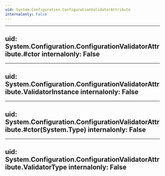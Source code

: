 ```yaml
---
uid: System.Configuration.ConfigurationValidatorAttribute
internalonly: False
---
```


---
uid: System.Configuration.ConfigurationValidatorAttribute.#ctor
internalonly: False
---

---
uid: System.Configuration.ConfigurationValidatorAttribute.ValidatorInstance
internalonly: False
---

---
uid: System.Configuration.ConfigurationValidatorAttribute.#ctor(System.Type)
internalonly: False
---

---
uid: System.Configuration.ConfigurationValidatorAttribute.ValidatorType
internalonly: False
---

